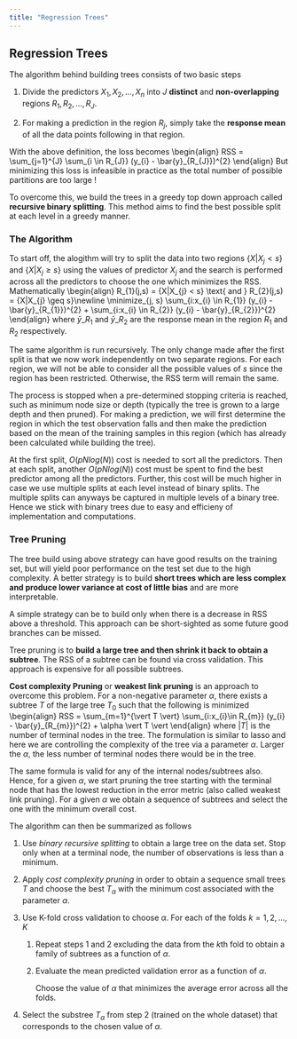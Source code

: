 ```yaml
---
title: "Regression Trees"
---
```


## Regression Trees

The algorithm behind building trees consists of two basic steps

1.  Divide the predictors $X_{1}, X_{2}, \ldots, X_{n}$ into $J$ **distinct** and **non-overlapping** regions $R_{1}, R_{2}, \ldots, R_{J}$.

2.  For making a prediction in the region $R_{j}$, simply take the **response mean** of all the data points following in that region.

With the above definition, the loss becomes
\begin{align}
        RSS = \sum_{j=1}^{J} \sum_{i \in R_{J}} (y_{i} - \bar{y}\_{R_{J}})^{2}
    \end{align}
But minimizing this loss is infeasible in practice as the total number of possible partitions are too large !


To overcome this, we build the trees in a greedy top down approach called **recursive binary splitting**. This method aims to find the best possible split at each level in a greedy manner.


### The Algorithm

To start off, the alogithm will try to split the data into two regions $\{X|X_{j} < s\}$ and $\{X|X_{j} \geq s\}$ using the values of predictor $X_{j}$ and the search is performed across all the predictors to choose the one which minimizes the RSS. Mathematically
\begin{align}
        R_{1}(j,s) = \{X|X_{j} < s\} \text{ and } R_{2}(j,s) = \{X|X_{j} \geq s\}\newline
        \minimize_{j, s} \sum_{i:x_{i} \in R_{1}} (y_{i} - \bar{y}\_{R_{1}})^{2} + \sum_{i:x_{i} \in R_{2}} (y_{i} - \bar{y}\_{R_{2}})^{2}
    \end{align}
where $\bar{y}\_{R_{1}}$ and $\bar{y}\_{R_{2}}$ are the response mean in the region $R_{1}$ and $R_{2}$ respectively.


The same algorithm is run recursively. The only change made after the first split is that we now work independently on two separate regions. For each region, we will not be able to consider all the possible values of $s$ since the region has been restricted. Otherwise, the RSS term will remain the same.


The process is stopped when a pre-determined stopping criteria is reached, such as minimum node size or depth (typically the tree is grown to a large depth and then pruned). For making a prediction, we will first determine the region in which the test observation falls and then make the prediction based on the mean of the training samples in this region (which has already been calculated while building the tree).


At the first split, $O(pNlog(N))$ cost is needed to sort all the predictors. Then at each split, another $O(pNlog(N))$ cost must be spent to find the best predictor among all the predictors. Further, this cost will be much higher in case we use multiple splits at each level instead of binary splits. The multiple splits can anyways be captured in multiple levels of a binary tree. Hence we stick with binary trees due to easy and efficieny of implementation and computations.

### Tree Pruning

The tree build using above strategy can have good results on the training set, but will yield poor performance on the test set due to the high complexity. A better strategy is to build **short trees which are less complex and produce lower variance at cost of little bias** and are more interpretable.


A simple strategy can be to build only when there is a decrease in RSS above a threshold. This approach can be short-sighted as some future good branches can be missed.


Tree pruning is to **build a large tree and then shrink it back to obtain a subtree**. The RSS of a subtree can be found via cross validation. This approach is expensive for all possible subtrees.


**Cost complexity Pruning** or **weakest link pruning** is an approach to overcome this problem. For a non-negative parameter $\alpha$, there exists a subtree $T$ of the large tree $T_{0}$ such that the following is minimized
\begin{align}
        RSS = \sum_{m=1}^{\vert T \vert} \sum_{i:x_{i}\in R_{m}} (y_{i} - \bar{y}\_{R_{m}})^{2} + \alpha \vert T \vert
    \end{align}
where $\vert T \vert$ is the number of terminal nodes in the tree. The formulation is similar to lasso and here we are controlling the complexity of the tree via a parameter $\alpha$. Larger the $\alpha$, the less number of terminal nodes there would be in the tree.


The same formula is valid for any of the internal nodes/subtrees also. Hence, for a given $\alpha$, we start pruning the tree starting with the terminal node that has the lowest reduction in the error metric (also called weakest link pruning). For a given $\alpha$ we obtain a sequence of subtrees and select the one with the minimum overall cost.


The algorithm can then be summarized as follows

1.  Use *binary recursive splitting* to obtain a large tree on the data set. Stop only when at a terminal node, the number of observations is less than a minimum.

2.  Apply *cost complexity pruning* in order to obtain a sequence small trees $T$ and choose the best $T_{\alpha}$ with the minimum cost associated with the parameter $\alpha$.

3.  Use K-fold cross validation to choose $\alpha$. For each of the folds $k = 1, 2, \ldots, K$

    1.  Repeat steps 1 and 2 excluding the data from the $k$th fold to obtain a family of subtrees as a function of $\alpha$.

    2.  Evaluate the mean predicted validation error as a function of $\alpha$.

        Choose the value of $\alpha$ that minimizes the average error across all the folds.

4.  Select the substree $T_{\alpha}$ from step 2 (trained on the whole dataset) that corresponds to the chosen value of $\alpha$.

